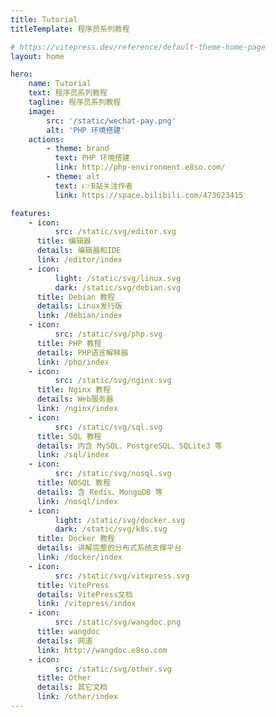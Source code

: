 ```yaml
---
title: Tutorial
titleTemplate: 程序员系列教程

# https://vitepress.dev/reference/default-theme-home-page
layout: home

hero:
    name: Tutorial
    text: 程序员系列教程
    tagline: 程序员系列教程
    image:
        src: '/static/wechat-pay.png'
        alt: 'PHP 环境搭建'
    actions:
        - theme: brand
          text: PHP 环境搭建
          link: http://php-environment.e8so.com/
        - theme: alt
          text: 👉B站关注作者
          link: https://space.bilibili.com/473623415

features:
    - icon:
          src: /static/svg/editor.svg
      title: 编辑器
      details: 编辑器和IDE
      link: /editor/index
    - icon:
          light: /static/svg/linux.svg
          dark: /static/svg/debian.svg
      title: Debian 教程
      details: Linux发行版
      link: /debian/index
    - icon:
          src: /static/svg/php.svg
      title: PHP 教程
      details: PHP语言解释器
      link: /php/index
    - icon:
          src: /static/svg/nginx.svg
      title: Nginx 教程
      details: Web服务器
      link: /nginx/index
    - icon:
          src: /static/svg/sql.svg
      title: SQL 教程
      details: 内含 MySQL、PostgreSQL、SQLite3 等
      link: /sql/index
    - icon:
          src: /static/svg/nosql.svg
      title: NOSQL 教程
      details: 含 Redis、MongoDB 等
      link: /nosql/index
    - icon:
          light: /static/svg/docker.svg
          dark: /static/svg/k8s.svg
      title: Docker 教程
      details: 讲解完整的分布式系统支撑平台
      link: /docker/index
    - icon:
          src: /static/svg/vitepress.svg
      title: VitePress
      details: VitePress文档
      link: /vitepress/index
    - icon:
          src: /static/svg/wangdoc.png
      title: wangdoc
      details: 网道
      link: http://wangdoc.e8so.com
    - icon:
          src: /static/svg/other.svg
      title: Other
      details: 其它文档
      link: /other/index
---
```

